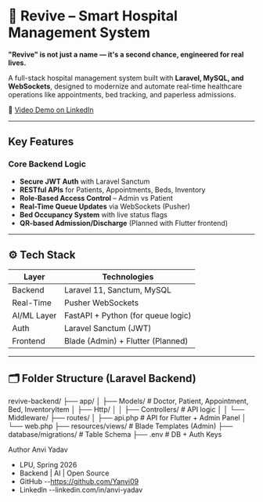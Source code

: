 # 🏥 Revive – Smart Hospital Management System  
**"Revive" is not just a name — it's a second chance, engineered for real lives.**

A full-stack hospital management system built with **Laravel, MySQL, and WebSockets**, designed to modernize and automate real-time healthcare operations like appointments, bed tracking, and paperless admissions.  

🔗 [Video Demo on LinkedIn](https://www.linkedin.com/posts/anvi-yadav_revive-healthtech-fullstackdevelopment-activity-7324534940518252544-pjs0?utm_source=share&utm_medium=member_desktop&rcm=ACoAAD5o7oIBVQf-r7DdN8fQY5BvTfN0gFTDjFU)

---

## Key Features

### Core Backend Logic
- **Secure JWT Auth** with Laravel Sanctum  
- **RESTful APIs** for Patients, Appointments, Beds, Inventory  
- **Role-Based Access Control** – Admin vs Patient
- **Real-Time Queue Updates** via WebSockets (Pusher)
- **Bed Occupancy System** with live status flags
- **QR-based Admission/Discharge** (Planned with Flutter frontend)

---

## ⚙️ Tech Stack

| Layer        | Technologies                      |
|--------------|-----------------------------------|
| Backend      | Laravel 11, Sanctum, MySQL        |
| Real-Time    | Pusher WebSockets                 |
| AI/ML Layer  | FastAPI + Python (for queue logic)|
| Auth         | Laravel Sanctum (JWT)             |
| Frontend     | Blade (Admin) + Flutter (Planned) |

---

## 🗂 Folder Structure (Laravel Backend)
revive-backend/
├── app/
│ ├── Models/ # Doctor, Patient, Appointment, Bed, InventoryItem
│ ├── Http/
│ │ ├── Controllers/ # API logic
│ │ └── Middleware/
├── routes/
│ ├── api.php # API for Flutter + Admin Panel
│ └── web.php
├── resources/views/ # Blade Templates (Admin)
├── database/migrations/ # Table Schema
├── .env # DB + Auth Keys


Author
Anvi Yadav
- LPU, Spring 2026
- Backend | AI | Open Source
- GitHub --https://github.com/Yanvi09
- Linkedln --linkedin.com/in/anvi-yadav  
